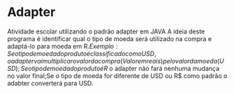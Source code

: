 # Adapter
Atividade escolar utilizando o padrão adapter em JAVA
A ideia deste programa é identificar qual o tipo de moeda será utilizado na compra e adaptá-lo para moeda em R$.
Exemplo: Se o tipo de moeda do produto é classificado como USD, o adapter vai multiplicar o valor da compra(Valor em reais) pelo valor da moeda(USD); Se o tipo de moeda do produto é R$ o adapter não fará nenhuma mudança no valor final;Se o tipo de moeda for diferente de USD ou R$
como padrão o adabter converterá para USD.

